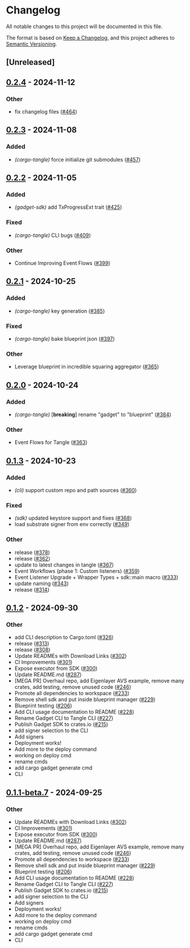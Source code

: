 # Changelog

All notable changes to this project will be documented in this file.

The format is based on [Keep a Changelog](https://keepachangelog.com/en/1.0.0/),
and this project adheres to [Semantic Versioning](https://semver.org/spec/v2.0.0.html).

## [Unreleased]

## [0.2.4](https://github.com/tangle-network/gadget/compare/cargo-tangle-v0.2.3...cargo-tangle-v0.2.4) - 2024-11-12

### Other

- fix changelog files ([#464](https://github.com/tangle-network/gadget/pull/464))

## [0.2.3](https://github.com/tangle-network/gadget/compare/cargo-tangle-v0.2.2...cargo-tangle-v0.2.3) - 2024-11-08

### Added

- *(cargo-tangle)* force initialize git submodules ([#457](https://github.com/tangle-network/gadget/pull/457))

## [0.2.2](https://github.com/tangle-network/gadget/compare/cargo-tangle-v0.2.1...cargo-tangle-v0.2.2) - 2024-11-05

### Added

- *(gadget-sdk)* add TxProgressExt trait ([#425](https://github.com/tangle-network/gadget/pull/425))

### Fixed

- *(cargo-tangle)* CLI bugs ([#409](https://github.com/tangle-network/gadget/pull/409))

### Other

- Continue Improving Event Flows ([#399](https://github.com/tangle-network/gadget/pull/399))

## [0.2.1](https://github.com/tangle-network/gadget/compare/cargo-tangle-v0.2.0...cargo-tangle-v0.2.1) - 2024-10-25

### Added

- *(cargo-tangle)* key generation ([#385](https://github.com/tangle-network/gadget/pull/385))

### Fixed

- *(cargo-tangle)* bake blueprint json ([#397](https://github.com/tangle-network/gadget/pull/397))

### Other

- Leverage blueprint in incredible squaring aggregator ([#365](https://github.com/tangle-network/gadget/pull/365))

## [0.2.0](https://github.com/tangle-network/gadget/compare/cargo-tangle-v0.1.3...cargo-tangle-v0.2.0) - 2024-10-24

### Added

- *(cargo-tangle)* [**breaking**] rename "gadget" to "blueprint" ([#384](https://github.com/tangle-network/gadget/pull/384))

### Other

- Event Flows for Tangle ([#363](https://github.com/tangle-network/gadget/pull/363))

## [0.1.3](https://github.com/tangle-network/gadget/compare/cargo-tangle-v0.1.2...cargo-tangle-v0.1.3) - 2024-10-23

### Added

- *(cli)* support custom repo and path sources ([#360](https://github.com/tangle-network/gadget/pull/360))

### Fixed

- *(sdk)* updated keystore support and fixes ([#368](https://github.com/tangle-network/gadget/pull/368))
- load substrate signer from env correctly ([#349](https://github.com/tangle-network/gadget/pull/349))

### Other

- release ([#378](https://github.com/tangle-network/gadget/pull/378))
- release ([#362](https://github.com/tangle-network/gadget/pull/362))
- update to latest changes in tangle ([#367](https://github.com/tangle-network/gadget/pull/367))
- Event Workflows (phase 1: Custom listeners) ([#359](https://github.com/tangle-network/gadget/pull/359))
- Event Listener Upgrade + Wrapper Types + sdk::main macro ([#333](https://github.com/tangle-network/gadget/pull/333))
- update naming ([#343](https://github.com/tangle-network/gadget/pull/343))
- release ([#314](https://github.com/tangle-network/gadget/pull/314))

## [0.1.2](https://github.com/tangle-network/gadget/releases/tag/cargo-tangle-v0.1.2) - 2024-09-30

### Other

- add CLI description to Cargo.toml ([#326](https://github.com/tangle-network/gadget/pull/326))
- release ([#313](https://github.com/tangle-network/gadget/pull/313))
- release ([#308](https://github.com/tangle-network/gadget/pull/308))
- Update READMEs with Download Links ([#302](https://github.com/tangle-network/gadget/pull/302))
- CI Improvements ([#301](https://github.com/tangle-network/gadget/pull/301))
- Expose executor from SDK ([#300](https://github.com/tangle-network/gadget/pull/300))
- Update README.md ([#287](https://github.com/tangle-network/gadget/pull/287))
- [MEGA PR] Overhaul repo, add Eigenlayer AVS example, remove many crates, add testing, remove unused code ([#246](https://github.com/tangle-network/gadget/pull/246))
- Promote all dependencies to workspace ([#233](https://github.com/tangle-network/gadget/pull/233))
- Remove shell sdk and put inside blueprint manager ([#229](https://github.com/tangle-network/gadget/pull/229))
- Blueprint testing ([#206](https://github.com/tangle-network/gadget/pull/206))
- Add CLI usage documentation to README ([#228](https://github.com/tangle-network/gadget/pull/228))
- Rename Gadget CLI to Tangle CLI ([#227](https://github.com/tangle-network/gadget/pull/227))
- Publish Gadget SDK to crates.io ([#215](https://github.com/tangle-network/gadget/pull/215))
- add signer selection to the CLI
- Add signers
- Deployment works!
- Add more to the deploy command
- working on deploy cmd
- rename cmds
- add cargo gadget generate cmd
- CLI

## [0.1.1-beta.7](https://github.com/tangle-network/gadget/releases/tag/cargo-tangle-v0.1.1-beta.7) - 2024-09-25

### Other

- Update READMEs with Download Links ([#302](https://github.com/tangle-network/gadget/pull/302))
- CI Improvements ([#301](https://github.com/tangle-network/gadget/pull/301))
- Expose executor from SDK ([#300](https://github.com/tangle-network/gadget/pull/300))
- Update README.md ([#287](https://github.com/tangle-network/gadget/pull/287))
- [MEGA PR] Overhaul repo, add Eigenlayer AVS example, remove many crates, add testing, remove unused code ([#246](https://github.com/tangle-network/gadget/pull/246))
- Promote all dependencies to workspace ([#233](https://github.com/tangle-network/gadget/pull/233))
- Remove shell sdk and put inside blueprint manager ([#229](https://github.com/tangle-network/gadget/pull/229))
- Blueprint testing ([#206](https://github.com/tangle-network/gadget/pull/206))
- Add CLI usage documentation to README ([#228](https://github.com/tangle-network/gadget/pull/228))
- Rename Gadget CLI to Tangle CLI ([#227](https://github.com/tangle-network/gadget/pull/227))
- Publish Gadget SDK to crates.io ([#215](https://github.com/tangle-network/gadget/pull/215))
- add signer selection to the CLI
- Add signers
- Deployment works!
- Add more to the deploy command
- working on deploy cmd
- rename cmds
- add cargo gadget generate cmd
- CLI
